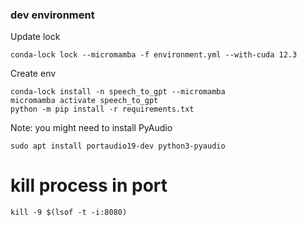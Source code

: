 ### dev environment

Update lock

```shell
conda-lock lock --micromamba -f environment.yml --with-cuda 12.3
```

Create env

```shell
conda-lock install -n speech_to_gpt --micromamba
micromamba activate speech_to_gpt
python -m pip install -r requirements.txt
```

Note: you might need to install PyAudio
```
sudo apt install portaudio19-dev python3-pyaudio
```

# kill process in port

```shell
kill -9 $(lsof -t -i:8080)
```

